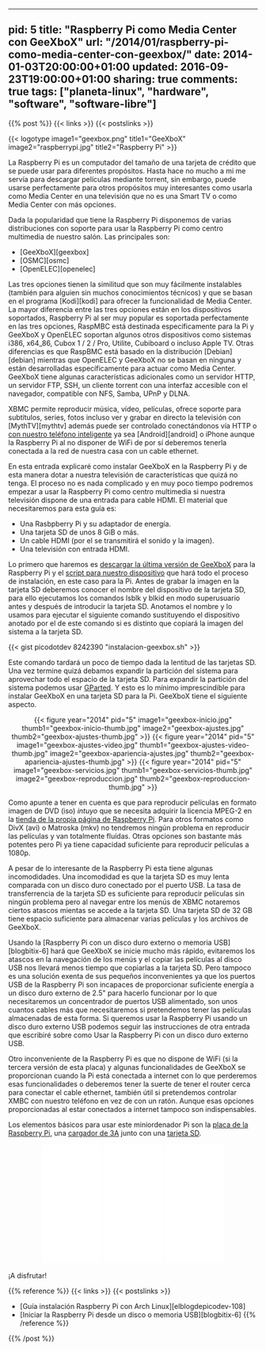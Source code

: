  ---
pid: 5
title: "Raspberry Pi como Media Center con GeeXboX"
url: "/2014/01/raspberry-pi-como-media-center-con-geexbox/"
date: 2014-01-03T20:00:00+01:00
updated: 2016-09-23T19:00:00+01:00
sharing: true
comments: true
tags: ["planeta-linux", "hardware", "software", "software-libre"]
---

{{% post %}}
{{< links >}}
{{< postslinks >}}

{{< logotype image1="geexbox.png" title1="GeeXboX" image2="raspberrypi.jpg" title2="Raspberry Pi" >}}

La Raspberry Pi es un computador del tamaño de una tarjeta de crédito que se puede usar para diferentes propósitos. Hasta hace no mucho a mi me servía para descargar películas mediante torrent, sin embargo, puede usarse perfectamente para otros propósitos muy interesantes como usarla como Media Center en una televisión que no es una Smart TV o como Media Center con más opciones.

Dada la popularidad que tiene la Raspberry Pi disponemos de varias distribuciones con soporte para usar la Raspberry Pi como centro multimedia de nuestro salón. Las principales son:

* [GeeXboX][geexbox]
* [OSMC][osmc]
* [OpenELEC][openelec]

Las tres opciones tienen la similitud que son muy fácilmente instalables (también para alguien sin muchos conocimientos técnicos) y que se basan en el programa [Kodi][kodi] para ofrecer la funcionalidad de Media Center. La mayor diferencia entre las tres opciones están en los dispositivos soportados, Raspberry Pi al ser muy popular es soportada perfectamente en las tres opciones, RaspMBC está destinada especificamente para la Pi y GeeXboX y OpenELEC soportan algunos otros dispositivos como sistemas i386, x64_86, Cubox 1 / 2 / Pro, Utilite, Cubiboard o incluso Apple TV. Otras diferencias es que RaspBMC está basado en la distribución [Debian][debian] mientras que OpenELEC y GeeXboX no se basan en ninguna y están desarrolladas específicamente para actuar como Media Center. GeeXboX tiene algunas características adicionales como un servidor HTTP, un servidor FTP, SSH, un cliente torrent con una interfaz accesible con el navegador, compatible con NFS, Samba, UPnP y DLNA.

XBMC permite reproducir música, vídeo, películas, ofrece soporte para subtítulos, series, fotos incluso ver y grabar en directo la televisión con [MythTV][mythtv] además puede ser controlado conectándonos vía HTTP o [con nuestro teléfono inteligente]( http://www.geexbox.org/geexbox-daily-usage-iphone-and-android-remote-control/) ya sea [Android][android] o iPhone aunque la Raspberry Pi al no disponer de WiFi de por sí deberemos tenerla conectada a la red de nuestra casa con un cable ethernet.

En esta entrada explicaré como instalar GeeXboX en la Raspberry Pi y de esta manera dotar a nuestra televisión de características que quizá no tenga. El proceso no es nada complicado y en muy poco tiempo podremos empezar a usar la Raspberry Pi como centro multimedia si nuestra televisión dispone de una entrada para cable HDMI. El material que necesitaremos para esta guía es:

* Una Rasbpberry Pi y su adaptador de energía.
* Una tarjeta SD de unos 8 GiB o más.
* Un cable HDMI (por el se transmitirá el sonido y la imagen).
* Una televisión con entrada HDMI.

Lo primero que haremos es [descargar la última versión de GeeXboX](http://www.geexbox.org/download/) para la Raspberry Pi y el [script para nuestro dispositivo](http://www.geexbox.org/geexbox-for-embedded-devices-creating-a-bootable-sd-card/) que hará todo el proceso de instalación, en este caso para la Pi. Antes de grabar la imagen en la tarjeta SD deberemos conocer el nombre del dispositivo de la tarjeta SD, para ello ejecutamos los comandos lsblk y blkid en modo superusuario antes y después de introducir la tarjeta SD. Anotamos el nombre y lo usamos para ejecutar el siguiente comando sustituyendo el dispositivo anotado por el de este comando si es distinto que copiará la imagen del sistema a la tarjeta SD.

{{< gist picodotdev 8242390 "instalacion-geexbox.sh" >}}

Este comando tardará un poco de tiempo dada la lentitud de las tarjetas SD. Una vez termine quizá debamos expandir la partición del sistema para aprovechar todo el espacio de la tarjeta SD. Para expandir la partición del sistema podemos usar [GParted](http://gparted.org/). Y esto es lo mínimo imprescindible para instalar GeeXboX en una tarjeta SD para la Pi. GeeXboX tiene el siguiente aspecto.

<div class="media" style="text-align: center;">
	{{< figure year="2014" pid="5"
    	image1="geexbox-inicio.jpg" thumb1="geexbox-inicio-thumb.jpg"
    	image2="geexbox-ajustes.jpg" thumb2="geexbox-ajustes-thumb.jpg" >}}
	{{< figure year="2014" pid="5"
    	image1="geexbox-ajustes-video.jpg" thumb1="geexbox-ajustes-video-thumb.jpg"
    	image2="geexbox-apariencia-ajustes.jpg" thumb2="geexbox-apariencia-ajustes-thumb.jpg" >}}
	{{< figure year="2014" pid="5"
    	image1="geexbox-servicios.jpg" thumb1="geexbox-servicios-thumb.jpg"
    	image2="geexbox-reproduccion.jpg" thumb2="geexbox-reproduccion-thumb.jpg" >}}
</div>

Como apunte a tener en cuenta es que para reproducir películas en formato imagen de DVD (iso) *intuyo* que se necesita adquirir la licencia MPEG-2 en la [tienda de la propia página de Raspberry Pi](http://www.raspberrypi.com/license-keys/). Para otros formatos como DivX (avi) o Matroska (mkv) no tendremos ningún problema en reproducir las películas y van totalmente fluídas. Otras opciones son bastante más potentes pero Pi ya tiene capacidad suficiente para reproducir películas a 1080p.

A pesar de lo interesante de la Raspberry Pi esta tiene algunas incomodidades. Una incomodidad es que la tarjeta SD es muy lenta comparada con un disco duro conectado por el puerto USB. La tasa de transferrencia de la tarjeta SD es suficiente para reproducir películas sin ningún problema pero al navegar entre los menús de  XBMC notaremos ciertos atascos mientas se accede a la tarjeta SD. Una tarjeta SD de 32 GB tiene espacio suficiente para almacenar varias películas y los archivos de GeeXboX.

Usando la [Raspberry Pi con un disco duro externo o memoria USB][blogbitix-6] hará que GeeXboX se inicie mucho más rápido, evitaremos los atascos en la navegación de los menús y el copiar las películas al disco USB nos llevará menos tiempo que copiarlas a la tarjeta SD. Pero tampoco es una solución exenta de sus pequeños inconvenientes ya que los puertos USB de la Raspberry Pi son incapaces de proporcionar suficiente energía a un disco duro externo de 2.5" para hacerlo funcionar por lo que necesitaremos un concentrador de puertos USB alimentado, son unos cuantos cables más que necesitaremos si pretendemos tener las películas almacenadas de esta forma. Si queremos usar la Raspberry Pi usando un disco duro externo USB podemos seguir las instrucciones de otra entrada que escribiré sobre como Usar la Raspberry Pi con un disco duro externo USB.

Otro inconveniente de la Raspberry Pi es que no dispone de WiFi (si la tercera versión de esta placa) y algunas funcionalidades de GeeXboX se proporcionan cuando la Pi está conectada a internet con lo que perderemos esas funcionalidades o deberemos tener la suerte de tener el router cerca para conectar el cable ethernet, también útil si pretendemos controlar XMBC con nuestro teléfono en vez de con un ratón. Aunque esas opciones proporcionadas al estar conectados a internet tampoco son indispensables.

Los elementos básicos para usar este miniordenador Pi son la [placa de la Raspberry Pi](http://amzn.to/2cN0d6L), una [cargador de 3A](http://amzn.to/2dfFJT7) junto con una [tarjeta SD](http://amzn.to/2cN0SFi).

<div class="media-amazon" style="text-align: center;">
		<iframe style="width:120px;height:240px;" marginwidth="0" marginheight="0" scrolling="no" frameborder="0" src="//rcm-eu.amazon-adsystem.com/e/cm?lt1=_blank&bc1=000000&IS2=1&bg1=FFFFFF&fc1=000000&lc1=0000FF&t=blobit-21&o=30&p=8&l=as4&m=amazon&f=ifr&ref=as_ss_li_til&asins=B01CD5VC92&linkId=fecbf2f5ac6495bca6b3e686bc0fa2e0&internal=1"></iframe>
		<iframe style="width:120px;height:240px;" marginwidth="0" marginheight="0" scrolling="no" frameborder="0" src="//rcm-eu.amazon-adsystem.com/e/cm?lt1=_blank&bc1=000000&IS2=1&bg1=FFFFFF&fc1=000000&lc1=0000FF&t=blobit-21&o=30&p=8&l=as4&m=amazon&f=ifr&ref=as_ss_li_til&asins=B01566WOAG&linkId=1a779c49b1d7df6206e1c1428af645e7&internal=1"></iframe>
		<iframe style="width:120px;height:240px;" marginwidth="0" marginheight="0" scrolling="no" frameborder="0" src="//rcm-eu.amazon-adsystem.com/e/cm?lt1=_blank&bc1=000000&IS2=1&bg1=FFFFFF&fc1=000000&lc1=0000FF&t=blobit-21&o=30&p=8&l=as4&m=amazon&f=ifr&ref=as_ss_li_til&asins=B00J2BU7WO&linkId=f3093eebc185e207e98f6b5c53cd2c3a&internal=1"></iframe>
</div>

¡A disfrutar!

{{% reference %}}
{{< links >}}
{{< postslinks >}}
* [Guía instalación Raspberry Pi con Arch Linux][elblogdepicodev-108]
* [Iniciar la Raspberry Pi desde un disco o memoria USB][blogbitix-6]
{{% /reference %}}

{{% /post %}}
